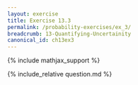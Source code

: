 ```yaml
---
layout: exercise
title: Exercise 13.3
permalink: /probability-exercises/ex_3/
breadcrumb: 13-Quantifying-Uncertainity
canonical_id: ch13ex3
---
```


{% include mathjax_support %}
<div id="hiddden">{% include_relative question.md %}</div>